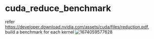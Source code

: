 # cuda_reduce_benchmark
refer https://developer.download.nvidia.com/assets/cuda/files/reduction.pdf, build a benchmark for each kernel
![1674059577628](https://user-images.githubusercontent.com/7290453/213238200-30d032b1-f307-4b5f-8083-3721c4d56199.png)

